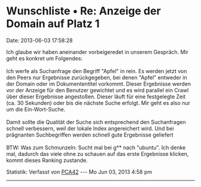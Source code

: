 Wunschliste • Re: Anzeige der Domain auf Platz 1
================================================

Date: 2013-06-03 17:58:28

Ich glaube wir haben aneinander vorbeigeredet in unserem Gespräch. Mir
geht es konkret um Folgendes:\
\
Ich werfe als Suchanfrage den Begriff \"Apfel\" in rein. Es werden jetzt
von den Peers nur Ergebnisse zurückgegeben, bei denen \"Apfel\" entweder
in der Domain oder im Dokumententitel vorkommt. Dieser Ergebnisse werden
vor der Anzeige für den Benutzer gewichtet und es wird parallel ein
Crawl über dieser Ergebnisse angestoßen. Dieser läuft für eine
festgelegte Zeit (ca. 30 Sekunden) oder bis die nächste Suche erfolgt.
Mir geht es also nur um die Ein-Wort-Suche.\
\
Damit sollte die Qualität der Suche sich entsprechend den Suchanfragen
schnell verbessern, weil der lokale Index angereichert wird. Und bei
prägnanten Suchbegriffen werden schnell gute Ergebnisse geliefert\
\
BTW: Was zum Schmunzeln: Sucht mal bei g\*\* nach \"ubuntu\". Ich denke
mal, dadurch das viele ohne zu schauen auf das erste Ergebnisse klicken,
kommt dieses Ranking zustande.

Statistik: Verfasst von
[PCA42](http://forum.yacy-websuche.de/memberlist.php?mode=viewprofile&u=211)
--- Mo Jun 03, 2013 4:58 pm

------------------------------------------------------------------------
